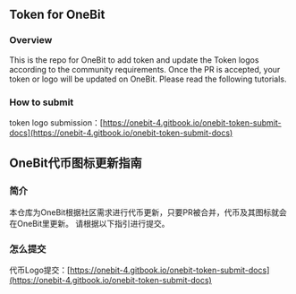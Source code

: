 ## Token for OneBit

### Overview
This is the repo for OneBit to add token and update the Token logos according to the community requirements. Once the PR is accepted, your token or logo will be updated on OneBit.
Please read the following tutorials.


### How to submit 
token logo submission：[https://onebit-4.gitbook.io/onebit-token-submit-docs](https://onebit-4.gitbook.io/onebit-token-submit-docs)





## OneBit代币图标更新指南

### 简介
本仓库为OneBit根据社区需求进行代币更新，只要PR被合并，代币及其图标就会在OneBit里更新。
请根据以下指引进行提交。



### 怎么提交
代币Logo提交：[https://onebit-4.gitbook.io/onebit-token-submit-docs](https://onebit-4.gitbook.io/onebit-token-submit-docs)



